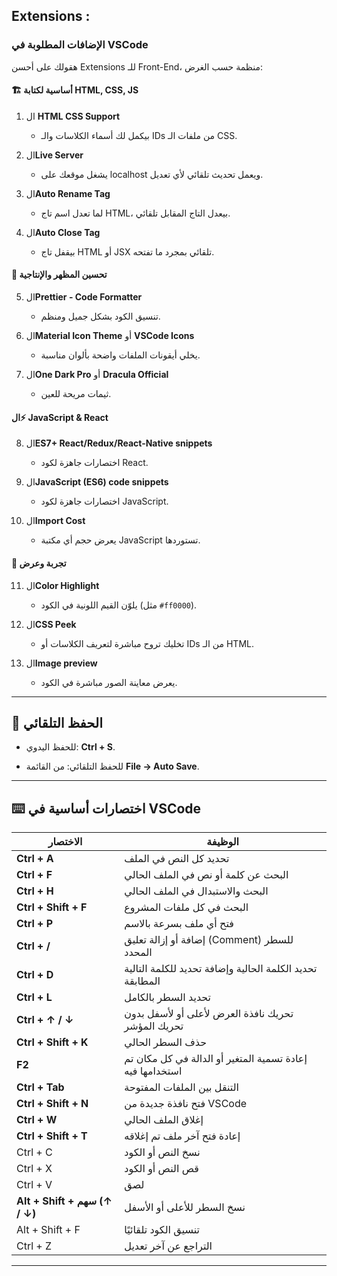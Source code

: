 ## Extensions :

### **الإضافات المطلوبة في VSCode**

هقولك على أحسن Extensions للـ Front-End، منظمة حسب الغرض:

#### 🏗 أساسية لكتابة HTML, CSS, JS

1. ال **HTML CSS Support**
    - بيكمل لك أسماء الكلاسات والـ IDs من ملفات الـ CSS.  
        
2. ال**Live Server**
    - يشغل موقعك على localhost ويعمل تحديث تلقائي لأي تعديل.  
        
3. ال**Auto Rename Tag**
    - لما تعدل اسم تاج HTML، بيعدل التاج المقابل تلقائي.  
        
4. ال**Auto Close Tag**
    - بيقفل تاج HTML أو JSX تلقائي بمجرد ما تفتحه.

#### 🎨 تحسين المظهر والإنتاجية

5. ال**Prettier - Code Formatter**
    - تنسيق الكود بشكل جميل ومنظم.  
        
6. ال**Material Icon Theme** أو **VSCode Icons**
    - يخلي أيقونات الملفات واضحة بألوان مناسبة.  
        
7. ال**One Dark Pro** أو **Dracula Official**
    - ثيمات مريحة للعين.

#### ال⚡ JavaScript & React

8. ال**ES7+ React/Redux/React-Native snippets**
    - اختصارات جاهزة لكود React.  
        
9. ال**JavaScript (ES6) code snippets**
    - اختصارات جاهزة لكود JavaScript.  
        
10. ال**Import Cost**
    - يعرض حجم أي مكتبة JavaScript تستوردها.

#### 🧪 تجربة وعرض

11. ال**Color Highlight**
    - يلوّن القيم اللونية في الكود (مثل `#ff0000`).  
        
12. ال**CSS Peek**
    - تخليك تروح مباشرة لتعريف الكلاسات أو IDs من الـ HTML.  
        
13. ال**Image preview**
    - يعرض معاينة الصور مباشرة في الكود.

---

## **💾 الحفظ التلقائي**

- للحفظ اليدوي: **Ctrl + S**.  
    
- للحفظ التلقائي: من القائمة **File → Auto Save**.

---

## **⌨️ اختصارات أساسية في VSCode**

|الاختصار|الوظيفة|
|---|---|
|**Ctrl + A**|تحديد كل النص في الملف|
|**Ctrl + F**|البحث عن كلمة أو نص في الملف الحالي|
|**Ctrl + H**|البحث والاستبدال في الملف الحالي|
|**Ctrl + Shift + F**|البحث في كل ملفات المشروع|
|**Ctrl + P**|فتح أي ملف بسرعة بالاسم|
|**Ctrl + /**|إضافة أو إزالة تعليق (Comment) للسطر المحدد|
|**Ctrl + D**|تحديد الكلمة الحالية وإضافة تحديد للكلمة التالية المطابقة|
|**Ctrl + L**|تحديد السطر بالكامل|
|**Ctrl + ↑ / ↓**|تحريك نافذة العرض لأعلى أو لأسفل بدون تحريك المؤشر|
|**Ctrl + Shift + K**|حذف السطر الحالي|
|**F2**|إعادة تسمية المتغير أو الدالة في كل مكان تم استخدامها فيه|
|**Ctrl + Tab**|التنقل بين الملفات المفتوحة|
|**Ctrl + Shift + N**|فتح نافذة جديدة من VSCode|
|**Ctrl + W**|إغلاق الملف الحالي|
|**Ctrl + Shift + T**|إعادة فتح آخر ملف تم إغلاقه|
|Ctrl + C|نسخ النص أو الكود|
|Ctrl + X|قص النص أو الكود|
|Ctrl + V|لصق|
|**Alt + Shift + سهم (↑ / ↓)**|نسخ السطر للأعلى أو الأسفل|
|Alt + Shift + F|تنسيق الكود تلقائيًا|
|Ctrl + Z|التراجع عن آخر تعديل|

---